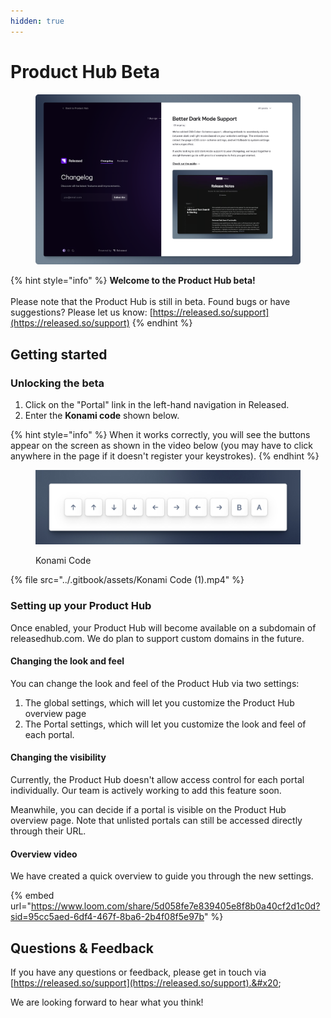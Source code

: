 ```yaml
---
hidden: true
---
```


# Product Hub Beta

<figure><img src="../.gitbook/assets/image.png" alt=""><figcaption></figcaption></figure>

{% hint style="info" %}
**Welcome to the Product Hub beta!** \
\
Please note that the Product Hub is still in beta. Found bugs or have suggestions? Please let us know: [https://released.so/support](https://released.so/support)
{% endhint %}

## Getting started

### Unlocking the beta

1. Click on the "Portal" link in the left-hand navigation in Released.&#x20;
2. Enter the **Konami code** shown below.&#x20;

{% hint style="info" %}
When it works correctly, you will see the buttons appear on the screen as shown in the video below (you may have to click anywhere in the page if it doesn't register your keystrokes).&#x20;
{% endhint %}

<figure><img src="../.gitbook/assets/Konami Code.jpeg" alt=""><figcaption><p>Konami Code</p></figcaption></figure>

{% file src="../.gitbook/assets/Konami Code (1).mp4" %}

### Setting up your Product Hub

Once enabled, your Product Hub will become available on a subdomain of releasedhub.com. We do plan to support custom domains in the future.&#x20;

#### Changing the look and feel&#x20;

You can change the look and feel of the Product Hub via two settings:&#x20;

1. The global settings, which will let you customize the Product Hub overview page
2. The Portal settings, which will let you customize the look and feel of each portal.&#x20;

#### Changing the visibility&#x20;

Currently, the Product Hub doesn't allow access control for each portal individually. Our team is actively working to add this feature soon.&#x20;

Meanwhile, you can decide if a portal is visible on the Product Hub overview page. Note that unlisted portals can still be accessed directly through their URL.

#### Overview video

We have created a quick overview to guide you through the new settings.&#x20;

{% embed url="https://www.loom.com/share/5d058fe7e839405e8f8b0a40cf2d1c0d?sid=95cc5aed-6df4-467f-8ba6-2b4f08f5e97b" %}

## Questions & Feedback

If you have any questions or feedback, please get in touch via [https://released.so/support](https://released.so/support).&#x20;

We are looking forward to hear what you think!&#x20;
